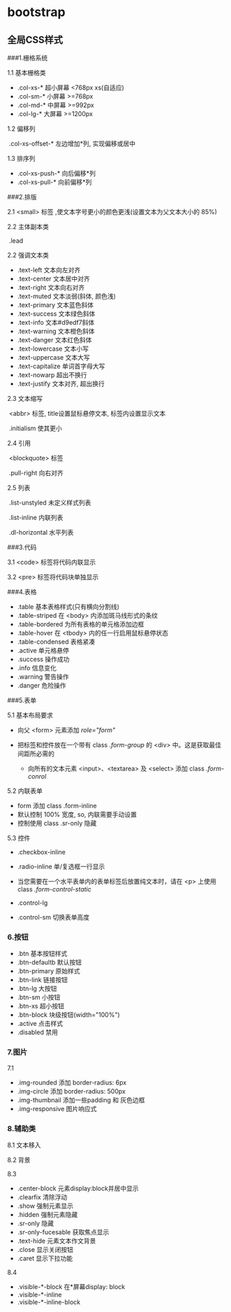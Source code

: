 # bootstrap

## 全局CSS样式

###1.栅格系统

1.1 基本栅格类

+ .col-xs-* 超小屏幕 <768px xs(自适应)
+ .col-sm-* 小屏幕 >=768px
+ .col-md-* 中屏幕 >=992px
+ .col-lg-* 大屏幕 >=1200px

1.2 偏移列

   ​	.col-xs-offset-* 左边增加*列, 实现偏移或居中

1.3 排序列

   + .col-xs-push-* 向后偏移\*列
   + .col-xs-pull-* 向前偏移*列



###2.排版

2.1 \<small\> 标签 ,使文本字号更小的颜色更浅(设置文本为父文本大小的 85%)

2.2 主体副本类 

   ​	.lead

2.2 强调文本类

   + .text-left 文本向左对齐
   + .text-center 文本居中对齐
   + .text-right 文本向右对齐
   + .text-muted 文本淡弱(斜体, 颜色浅)
   + .text-primary 文本蓝色斜体
   + .text-success 文本绿色斜体
   + .text-info 文本#d9edf7斜体
   + .text-warning 文本橙色斜体
   + .text-danger 文本红色斜体
   + .text-lowercase 文本小写
   + .text-uppercase 文本大写
   + .text-capitalize 单词首字母大写
   + .text-nowarp 超出不换行
   + .text-justify 文本对齐, 超出换行

   2.3 文本缩写

   ​	\<abbr\> 标签, title设置鼠标悬停文本, 标签内设置显示文本

   ​	.initialism 使其更小

   2.4 引用

   ​	\<blockquote\> 标签

   ​	.pull-right 向右对齐

   2.5 列表

   ​	.list-unstyled 未定义样式列表

   ​	.list-inline 内联列表

   ​	.dl-horizontal 水平列表



###3.代码

   3.1  \<code\> 标签将代码内联显示

   3.2  \<pre\> 标签将代码块单独显示



###4.表格

+ .table 基本表格样式(只有横向分割线)
+ .table-striped 在 \<body\> 内添加斑马线形式的条纹
+ .table-bordered 为所有表格的单元格添加边框
+ .table-hover 在 \<tbody\> 内的任一行启用鼠标悬停状态
+ .table-condensed 表格紧凑
+ .active 单元格悬停
+ .success 操作成功
+ .info 信息变化
+ .warning 警告操作
+ .danger 危险操作



###5.表单

5.1 基本布局要求

+ 向父 \<form\> 元素添加 *role="form"*

+ 把标签和控件放在一个带有 class *.form-group* 的 \<div\> 中。这是获取最佳间距所必需的
   + 向所有的文本元素 \<input\>、\<textarea\> 及 \<select\> 添加 class *.form-conrol*

5.2 内联表单

   + form 添加 class .form-inline
   + 默认控制 100% 宽度, so, 内联需要手动设置
   + 控制使用 class .sr-only 隐藏

5.3 控件

   + .checkbox-inline 
   + .radio-inline 单/复选框一行显示
   + 当您需要在一个水平表单内的表单标签后放置纯文本时，请在 \<p\> 上使用 class *.form-control-static*

   + .control-lg 
   + .control-sm 切换表单高度



### 6.按钮

+ .btn 基本按钮样式
+ .btn-defaultb 默认按钮
+ .btn-primary 原始样式
+ .btn-link 链接按钮
+ .btn-lg 大按钮
+ .btn-sm 小按钮
+ .btn-xs 超小按钮
+ .btn-block 块级按钮(width="100%")
+ .active 点击样式
+ .disabled 禁用



### 7.图片

7.1 

+ .img-rounded 添加 border-radius: 6px
+ .img-circle 添加 border-radius: 500px
+ .img-thumbnail 添加一些padding 和 灰色边框
+ .img-responsive 图片响应式



### 8.辅助类

8.1 文本移入

8.2 背景

8.3

+ .center-block 元素display:block并居中显示
+ .clearfix 清除浮动
+ .show 强制元素显示
+ .hidden 强制元素隐藏
+ .sr-only 隐藏
+ .sr-only-fucesable 获取焦点显示
+ .text-hide 元素文本作文背景
+ .close 显示关闭按钮
+ .caret 显示下拉功能

8.4

+ .visible-*-block 在\*屏幕display: block
+ .visible-*-inline
+ .visible-*-inline-block